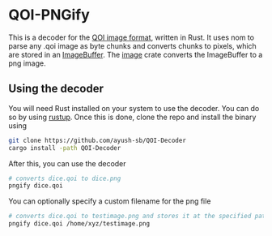 # QOI-PNGify

This is a decoder for the [QOI image format](https://qoiformat.org), written in Rust. It uses nom to parse any .qoi image as byte chunks and converts chunks to pixels, which are stored in an [ImageBuffer](https://docs.rs/image/0.24.6/image/struct.ImageBuffer.html). The [image](https://crates.io/crates/image) crate converts the ImageBuffer to a png image.

## Using the decoder

You will need Rust installed on your system to use the decoder. You can do so by using [rustup](https://rustup.rs). Once this is done, clone the repo and install the binary using

```bash
git clone https://github.com/ayush-sb/QOI-Decoder
cargo install -path QOI-Decoder
```

After this, you can use the decoder

```bash
# converts dice.qoi to dice.png
pngify dice.qoi
```

You can optionally specify a custom filename for the png file

```bash
# converts dice.qoi to testimage.png and stores it at the specified path
pngify dice.qoi /home/xyz/testimage.png
```
